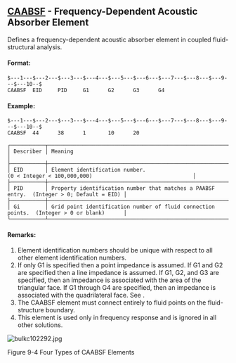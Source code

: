 ## [CAABSF](https://nexus.hexagon.com/documentationcenter/bundle/MSC_Nastran_2022.4/page/Nastran_Combined_Book/qrg/bulkc1/TOC.CAABSF.xhtml) - Frequency-Dependent Acoustic Absorber Element

Defines a frequency-dependent acoustic absorber element in coupled fluid-structural analysis.

#### Format:

```nastran
$---1---$---2---$---3---$---4---$---5---$---6---$---7---$---8---$---9---$---10--$
CAABSF  EID     PID     G1      G2      G3      G4                              
```

#### Example:

```nastran
$---1---$---2---$---3---$---4---$---5---$---6---$---7---$---8---$---9---$---10--$
CAABSF  44      38      1       10      20                                      
```

```text
┌───────────┬───────────────────────────────────────────────────────────────────────────────────────────┐
│ Describer │ Meaning                                                                                   │
├───────────┼───────────────────────────────────────────────────────────────────────────────────────────┤
│ EID       │ Element identification number. (0 < Integer < 100,000,000)                                │
├───────────┼───────────────────────────────────────────────────────────────────────────────────────────┤
│ PID       │ Property identification number that matches a PAABSF entry.  (Integer > 0; Default = EID) │
├───────────┼───────────────────────────────────────────────────────────────────────────────────────────┤
│ Gi        │ Grid point identification number of fluid connection points.  (Integer > 0 or blank)      │
└───────────┴───────────────────────────────────────────────────────────────────────────────────────────┘
```

#### Remarks:

1. Element identification numbers should be unique with respect to all other element identification numbers.
2. If only G1 is specified then a point impedance is assumed. If G1 and G2 are specified then a line impedance is assumed. If G1, G2, and G3 are specified, then an impedance is associated with the area of the triangular face. If G1 through G4 are specified, then an impedance is associated with the quadrilateral face. See  .
3. The CAABSF element must connect entirely to fluid points on the fluid-structure boundary.
4. This element is used only in frequency response and is ignored in all other solutions.

![bulkc102292.jpg](https://help-be.hexagonmi.com/bundle/MSC_Nastran_2022.4/page/Nastran_Combined_Book/qrg/bulkc1/../../../assets/bulkc102292.jpg?_LANG=enus)

Figure 9-4  Four Types of CAABSF Elements
